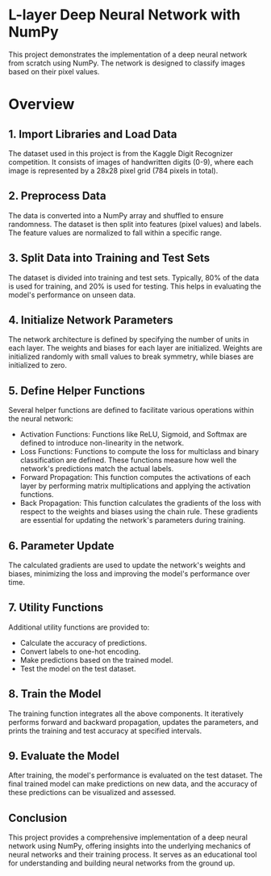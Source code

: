 # L-layer Deep Neural Network with NumPy
This project demonstrates the implementation of a deep neural network from scratch using NumPy. The network is designed to classify images based on their pixel values.

# Overview
## 1. Import Libraries and Load Data
The dataset used in this project is from the Kaggle Digit Recognizer competition. It consists of images of handwritten digits (0-9), where each image is represented by a 28x28 pixel grid (784 pixels in total).

## 2. Preprocess Data
The data is converted into a NumPy array and shuffled to ensure randomness. The dataset is then split into features (pixel values) and labels. The feature values are normalized to fall within a specific range.

## 3. Split Data into Training and Test Sets
The dataset is divided into training and test sets. Typically, 80% of the data is used for training, and 20% is used for testing. This helps in evaluating the model's performance on unseen data.

## 4. Initialize Network Parameters
The network architecture is defined by specifying the number of units in each layer. The weights and biases for each layer are initialized. Weights are initialized randomly with small values to break symmetry, while biases are initialized to zero.

## 5. Define Helper Functions
Several helper functions are defined to facilitate various operations within the neural network:

- Activation Functions: Functions like ReLU, Sigmoid, and Softmax are defined to introduce non-linearity in the network.
- Loss Functions: Functions to compute the loss for multiclass and binary classification are defined. These functions measure how well the network's predictions match the actual labels.
- Forward Propagation: This function computes the activations of each layer by performing matrix multiplications and applying the activation functions.
- Back Propagation: This function calculates the gradients of the loss with respect to the weights and biases using the chain rule. These gradients are essential for updating the network's parameters during training.

## 6. Parameter Update
The calculated gradients are used to update the network's weights and biases, minimizing the loss and improving the model's performance over time.

## 7. Utility Functions
Additional utility functions are provided to:

- Calculate the accuracy of predictions.
- Convert labels to one-hot encoding.
- Make predictions based on the trained model.
- Test the model on the test dataset.

## 8. Train the Model
The training function integrates all the above components. It iteratively performs forward and backward propagation, updates the parameters, and prints the training and test accuracy at specified intervals.

## 9. Evaluate the Model
After training, the model's performance is evaluated on the test dataset. The final trained model can make predictions on new data, and the accuracy of these predictions can be visualized and assessed.

## Conclusion
This project provides a comprehensive implementation of a deep neural network using NumPy, offering insights into the underlying mechanics of neural networks and their training process. It serves as an educational tool for understanding and building neural networks from the ground up.
